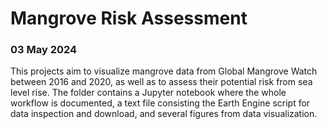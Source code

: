 # Mangrove Risk Assessment

### 03 May 2024

This projects aim to visualize mangrove data from Global Mangrove Watch between 2016 and 2020, as well as to assess their potential risk from sea level rise.
The folder contains a Jupyter notebook where the whole workflow is documented, a text file consisting the Earth Engine script for data inspection and download, and several figures from data visualization.
